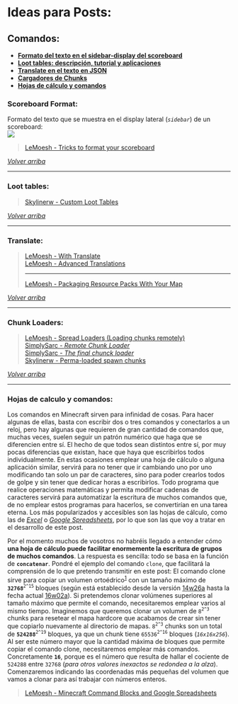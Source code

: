 # Ideas para Posts:  
## Comandos:  

 - [**Formato del texto en el sidebar-display del scoreboard**](#scoreboard-format)
 - [**Loot tables: descripción, tutorial y aplicaciones**](#loot-tables)
 - [**Translate en el texto en JSON**](#translate)
 - [**Cargadores de Chunks**](#chunk-loaders)
 - [**Hojas de cálculo y comandos**](#hojas-de-calculo-y-comandos)

### Scoreboard Format:
Formato del texto que se muestra en el display lateral (*`sidebar`*) de un scoreboard:  
![](http://i2.wp.com/i.imgur.com/Lf5PQQ7.png)

> [LeMoesh - Tricks to format your scoreboard](http://moesh.ca/tricks-to-format-your-scoreboard/)  

[*Volver arriba*](#ideas-para-posts)


----------
### Loot tables:

> [Skylinerw - Custom Loot Tables](http://www.minecraftforum.net/forums/minecraft-discussion/redstone-discussion-and/command-blocks/2546347-1-9-custom-loot-tables?comment=1)  

[*Volver arriba*](#ideas-para-posts)


----------
### Translate:
> [LeMoesh - With Translate](http://moesh.ca/with-translate/)  
> [LeMoesh - Advanced Translations](http://moesh.ca/advanced-translations/)  
> 
> ------
> [LeMoesh - Packaging Resource Packs With Your Map](http://moesh.ca/packaging-resource-packs-with-your-map/)  

[*Volver arriba*](#ideas-para-posts)


----------
### Chunk Loaders:

> [LeMoesh - Spread Loaders (Loading chunks remotely)](http://moesh.ca/spread-loaders/)  
> [SimplySarc - *Remote Chunk Loader*](http://youtu.be/O8dv9P49cKk)  
> [SimplySarc - *The final chunck loader*](https://youtu.be/egqsmXD_oCM)  
> [Skylinerw - Perma-loaded spawn chunks](http://www.minecraftforum.net/forums/mapping-and-modding/maps/1537579-function-1-8-perma-loaded-spawn-chunks-void-world?comment=1)  

[*Volver arriba*](#ideas-para-posts)


----------
### Hojas de calculo y comandos:
Los comandos en Minecraft sirven para infinidad de cosas. Para hacer algunas de ellas, basta con escribir dos o tres comandos y conectarlos a un reloj, pero hay algunas que requieren de gran cantidad de comandos que, muchas veces, suelen seguir un patrón numérico que haga que se diferencien entre sí. El hecho de que todos sean distintos entre sí, por muy pocas diferencias que existan, hace que haya que escribirlos todos individualmente. En estas ocasiones emplear una hoja de cálculo o alguna aplicación similar, servirá para no tener que ir cambiando uno por uno modificando tan solo un par de caracteres, sino para poder crearlos todos de golpe y sin tener que dedicar horas a escribirlos.
Todo programa que realice operaciones matemáticas y permita modificar cadenas de caracteres servirá para automatizar la escritura de muchos comandos que, de no emplear estos programas para hacerlos, se convertirían en una tarea eterna. Los más popularizados y accesibles son las hojas de cálculo, como las de [*Excel*](https://products.office.com/es-es/excel) o [*Google Spreadsheets*](https://www.google.es/intl/es/sheets/about/), por lo que son las que voy a tratar en el desarrollo de este post.

Por el momento muchos de vosotros no habréis llegado a entender cómo **una hoja de cálculo puede facilitar enormemente la escritura de grupos de muchos comandos**. La respuesta es sencilla: todo se basa en la función de **`concatenar`**. Pondré el ejemplo del comando `clone`, que facilitará la comprensión de lo que pretendo transmitir en este post:
El comando clone sirve para copiar un volumen ortoédrico<sup>[1](https://upload.wikimedia.org/wikipedia/commons/thumb/8/83/Ortoedro.png/320px-Ortoedro.png)</sup> con un tamaño máximo de **`32768`**<sup>`2^15`</sup> bloques (según está establecido desde la versión [14w26a](http://minecraft.gamepedia.com/14w26a#Changes) hasta la fecha actual [16w02a](http://minecraft.gamepedia.com/16w02a)). Si pretendemos clonar volúmenes superiores al tamaño máximo que permite el comando, necesitaremos emplear varios al mismo tiempo. Imaginemos que queremos clonar un volumen de `8`<sup>`2^3`</sup> chunks para resetear el mapa hardcore que acabamos de crear sin tener que copiarlo nuevamente al directorio de mapas. `8`<sup>`2^3`</sup> chunks son un total de **`524288`**<sup>`2^19`</sup> bloques, ya que un chunk tiene `65536`<sup>`2^16`</sup> bloques (*`16x16x256`*). Al ser este número mayor que la cantidad máxima de bloques que permite copiar el comando clone, necesitaremos emplear más comandos. Concretamente **`16`**, porque es el número que resulta de hallar el cociente de `524288` entre `32768` (*para otros valores inexactos se redondea a la alza*).
Comenzaremos indicando las coordenadas más pequeñas del volumen que vamos a clonar para así trabajar con números enteros.
> [LeMoesh - Minecraft Command Blocks and Google Spreadsheets](http://moesh.ca/minecraft-command-blocks-and-google-spreadsheets-your-first-steps-to-madness/)  
